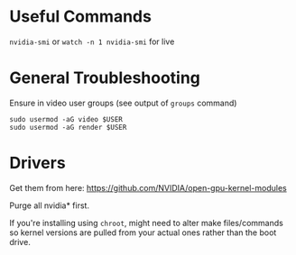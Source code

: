 # Useful Commands

`nvidia-smi` or `watch -n 1 nvidia-smi` for live

# General Troubleshooting

Ensure in video user groups (see output of `groups` command)

```
sudo usermod -aG video $USER
sudo usermod -aG render $USER
```

# Drivers

Get them from here: https://github.com/NVIDIA/open-gpu-kernel-modules

Purge all nvidia* first.

If you're installing using `chroot`, might need to alter make files/commands so kernel versions are pulled from your actual ones rather than the boot drive.
